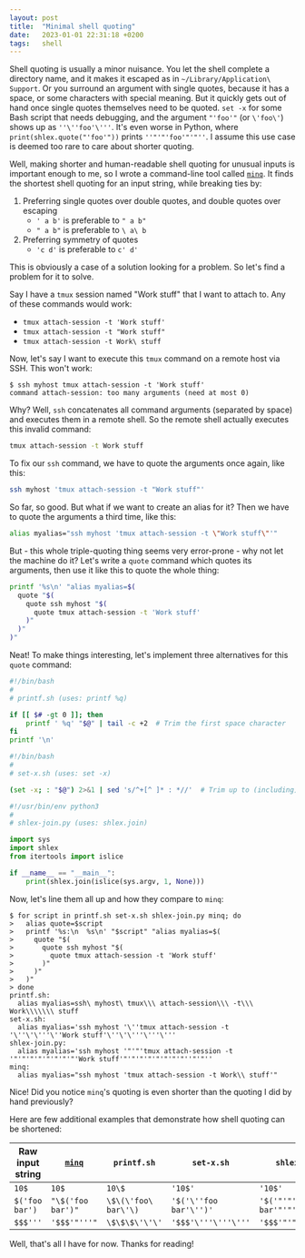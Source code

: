 ```yaml
---
layout: post
title:  "Minimal shell quoting"
date:   2023-01-01 22:31:18 +0200
tags:   shell
---
```

Shell quoting is usually a minor nuisance. You let the shell complete a directory name, and it makes
it escaped as in `~/Library/Application\ Support`. Or you surround an argument with single quotes,
because it has a space, or some characters with special meaning. But it quickly gets out of hand
once single quotes themselves need to be quoted. `set -x` for some Bash script that needs debugging,
and the argument `"'foo'"` (or `\'foo\'`) shows up as `''\''foo'\'''`. It's even worse in Python,
where `print(shlex.quote("'foo'"))` prints `''"'"'foo'"'"''`. I assume this use case is deemed too
rare to care about shorter quoting.

Well, making shorter and human-readable shell quoting for unusual inputs is important enough to me,
so I wrote a command-line tool called [`minq`](https://github.com/shayaviv/minq). It finds the
shortest shell quoting for an input string, while breaking ties by:

1. Preferring single quotes over double quotes, and double quotes over escaping
   - `' a b'` is preferable to `" a b"`
   - `" a b"` is preferable to `\ a\ b`
2. Preferring symmetry of quotes
   - `'c d'` is preferable to `c' d'`

This is obviously a case of a solution looking for a problem. So let's find a problem for it to
solve.

Say I have a `tmux` session named "Work stuff" that I want to attach to. Any of these commands
would work:

* `tmux attach-session -t 'Work stuff'`
* `tmux attach-session -t "Work stuff"`
* `tmux attach-session -t Work\ stuff`

Now, let's say I want to execute this `tmux` command on a remote host via SSH. This won't work:

```console
$ ssh myhost tmux attach-session -t 'Work stuff'
command attach-session: too many arguments (need at most 0)
```

Why? Well, `ssh` concatenates all command arguments (separated by space) and executes them in a
remote shell.  So the remote shell actually executes this invalid command:

```sh
tmux attach-session -t Work stuff
```

To fix our `ssh` command, we have to quote the arguments once again, like this:

```sh
ssh myhost 'tmux attach-session -t "Work stuff"'
```

So far, so good. But what if we want to create an alias for it? Then we have to
quote the arguments a third time, like this:

```sh
alias myalias="ssh myhost 'tmux attach-session -t \"Work stuff\"'"
```

But - this whole triple-quoting thing seems very error-prone - why not let the machine do it?  Let's
write a `quote` command which quotes its arguments, then use it like this to quote the whole thing:

```sh
printf '%s\n' "alias myalias=$(
  quote "$(
    quote ssh myhost "$(
      quote tmux attach-session -t 'Work stuff'
    )"
  )"
)"
```

Neat! To make things interesting, let's implement three alternatives for this `quote` command:

```bash
#!/bin/bash
#
# printf.sh (uses: printf %q)

if [[ $# -gt 0 ]]; then
    printf ' %q' "$@" | tail -c +2  # Trim the first space character
fi
printf '\n'
```

```bash
#!/bin/bash
#
# set-x.sh (uses: set -x)

(set -x; : "$@") 2>&1 | sed 's/^+[^ ]* : *//'  # Trim up to (including) the colon
```

```python
#!/usr/bin/env python3
#
# shlex-join.py (uses: shlex.join)

import sys
import shlex
from itertools import islice

if __name__ == "__main__":
    print(shlex.join(islice(sys.argv, 1, None)))
```

Now, let's line them all up and how they compare to `minq`:

```console
$ for script in printf.sh set-x.sh shlex-join.py minq; do
>   alias quote=$script
>   printf '%s:\n  %s\n' "$script" "alias myalias=$(
>     quote "$(
>       quote ssh myhost "$(
>         quote tmux attach-session -t 'Work stuff'
>       )"
>     )"
>   )"
> done
printf.sh:
  alias myalias=ssh\ myhost\ tmux\\\ attach-session\\\ -t\\\ Work\\\\\\\ stuff
set-x.sh:
  alias myalias='ssh myhost '\''tmux attach-session -t '\''\'\'''\''Work stuff'\''\'\'''\'''\'''
shlex-join.py:
  alias myalias='ssh myhost '"'"'tmux attach-session -t '"'"'"'"'"'"'"'"'Work stuff'"'"'"'"'"'"'"'"''"'"''
minq:
  alias myalias="ssh myhost 'tmux attach-session -t Work\\ stuff'"
```

Nice! Did you notice `minq`'s quoting is even shorter than the quoting I did by hand previously?

Here are few additional examples that demonstrate how shell quoting can be shortened:

| Raw input string | [`minq`](https://github.com/shayaviv/minq) | `printf.sh` | `set-x.sh` | `shlex-join.py` | 
|-|-|-|-|-|
| `10$` | `10$` | `10\$` |  `'10$'` | `'10$'` |
| `$('foo bar')` | `"\$('foo bar')"` | `\$\(\'foo\ bar\'\)` | `'$('\''foo bar'\'')'` | `'$('"'"'foo bar'"'"')'` |
| `$$$'''` | `'$$$'"'''"` | `\$\$\$\'\'\'` | `'$$$'\'''\'''\'''` | `'$$$'"'"''"'"''"'"''` |

Well, that's all I have for now. Thanks for reading!
